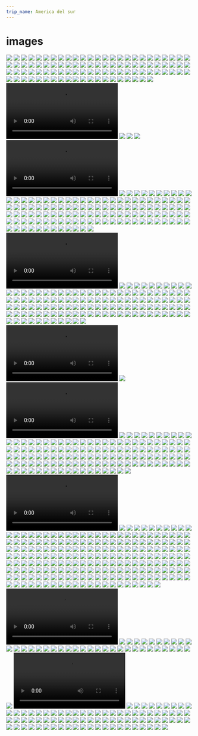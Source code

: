 ```yaml
---
trip_name: America del sur
---
```


# images

![](images/1.1419767594.packningsorgie.jpg)
![](images/1.1419849875.3rd-breakkie.jpg)
![](images/1.1419849875.en-route.jpg)
![](images/1.1419906012.utsikt-gopro.jpg)
![](images/1.1419906012.utsikt.jpg)
![](images/1.1419906012.v-229-rt-flygplan.jpg)
![](images/1.1419990533.a-bird-n-a-bird.jpg)
![](images/1.1419990533.cobacabana-south-side.jpg)
![](images/1.1419990533.copacabana.jpg)
![](images/1.1419990533.emellan-cobacabana-amp-ipanema.jpg)
![](images/1.1419990533.endless-parasol.jpg)
![](images/1.1419990533.flicka-p-229-cobacabana.jpg)
![](images/1.1419990533.forte-cobacabana.jpg)
![](images/1.1419990533.frukostkaffe.jpg)
![](images/1.1419990533.hemg-229-ng.jpg)
![](images/1.1419990533.ipanema-panorama.jpg)
![](images/1.1419990533.ipanema-selfie.jpg)
![](images/1.1419990533.jesus-pose.jpg)
![](images/1.1419990533.lagoa-rodrigo-de-freitas.jpg)
![](images/1.1419990533.liten-f-229-gel-stora-berg.jpg)
![](images/1.1419990533.pontus-p-229-copa-beach-walk.jpg)
![](images/1.1419990533.selfie-2.jpg)
![](images/1.1419990533.strandentr-233.jpg)
![](images/1.1419990533.the-poser.jpg)
![](images/1.1420070400.blickar-mot-sockertopp.jpg)
![](images/1.1420070400.corcovado-tram-selfie.jpg)
![](images/1.1420070400.d-228-r-228-r-det.jpg)
![](images/1.1420070400.d-228-r-228-r-han.jpg)
![](images/1.1420070400.donna-johanna.jpg)
![](images/1.1420070400.helt-ok-vyer-p-229-v-228-gen-upp-men-varmt.jpg)
![](images/1.1420070400.kisfie-framf-246-r-lagoa-rodrigo-de-freitas.jpg)
![](images/1.1420070400.kugghjulst-229-gstationen.jpg)
![](images/1.1420070400.lunchutsikt.jpg)
![](images/1.1420070400.m-228-ktigt.jpg)
![](images/1.1420070400.ner-igen.jpg)
![](images/1.1420070400.p-229-v-228-g-till-m-246-te-med-jesus.jpg)
![](images/1.1420070400.pontus-likear-utsikten.jpg)
![](images/1.1420070400.sk-246-n-utsikt-dam-och-sj-246-n.jpg)
![](images/1.1420070400.strax-under-christo.jpg)
![](images/1.1420070400.the-jesus.jpg)
![](images/1.1420070400.to-be-chicken-or-to-be-jesus.jpg)
![](images/1.1420070400.uppe.jpg)
![](images/1.1420070400.varm-v-228-ntan-p-229-det-lilla-r-246-da-t-229.jpg)
![](images/1.1420070400.vi-var-inte-helt-ensamma.jpg)
![](images/1.1420072400.1-grafitti-continue.jpg)
![](images/1.1420072400.backigt-och-ol-228-mpligt-f-246-r-longboard.jpg)
![](images/1.1420072400.brasiliansk-r-228-kgryta-med-maniocmj-246-l-mu.jpg)
![](images/1.1420072400.bro-f-246-r-santa-teresa-tram.jpg)
![](images/1.1420072400.en-helt-annan-syn-uppifr-229-n.jpg)
![](images/1.1420072400.en-v-228-gg.jpg)
![](images/1.1420072400.escadaria-selar-243-n.jpg)
![](images/1.1420072400.fin-h-229-llplats.jpg)
![](images/1.1420072400.gullig-och-j-228-ttebrant-gata.jpg)
![](images/1.1420072400.hot-spot.jpg)
![](images/1.1420072400.johanna-och-teatern.jpg)
![](images/1.1420072400.kaleltrappan-uppifr-229-n.jpg)
![](images/1.1420072400.kul-med-grafitti.jpg)
![](images/1.1420072400.mais-amor-por-favor.jpg)
![](images/1.1420072400.mer-k-228-rlek-verkade-vara-budskapet-i-santa-.jpg)
![](images/1.1420072400.messi-gr-229-ter.jpg)
![](images/1.1420072400.middag-och-en-246-l.jpg)
![](images/1.1420072400.p-229-skylten-visa-repekt-f-246-r-de-boende.jpg)
![](images/1.1420072400.p-229-v-228-g-mot-lapa.jpg)
![](images/1.1420072400.p-spatserar-nerf-246-r-trappen.jpg)
![](images/1.1420072400.pausa.jpg)
![](images/1.1420072400.s-229-backigt-s-229-varmt-men-s-229-fantastisk.jpg)
![](images/1.1420072400.s-229-mycket-h-228-ftig-street-art-i-santa-ter.jpg)
![](images/1.1420072400.santa-teresa-grafitti.jpg)
![](images/1.1420072400.santa-teresa-view.jpg)
![](images/1.1420072400.soulmates.jpg)
![](images/1.1420072400.tafs.jpg)
![](images/1.1420072400.vid-trappans-fot.jpg)
![](images/1.1420072400.we-feed-on-calamares.jpg)
![](images/1.1420240526.2-miljoner-m-228-nniskor.jpg)
![](images/1.1420240526.a-loaf-with-a-view.jpg)
![](images/1.1420240526.b-229-tar.jpg)
![](images/1.1420240526.cr-233-me-pasta-pizza-delight.jpg)
![](images/1.1420240526.en-liten-svansl-246-s-246-dla-bor-p-229-toppen.jpg)
![](images/1.1420240526.f-246-re-f-228-rden.jpg)
![](images/1.1420240526.flip-floppin-lady.jpg)
![](images/1.1420240526.linba-241-o-segunda.jpg)
![](images/1.1420240526.och-pontahontas-tog-229-rets-f-246-rsta-bad.jpg)
![](images/1.1420240526.p-227-o-a-231-ucar.jpg)
![](images/1.1420240526.promenad-i-urca-nedanf-246-r-sockerberget.jpg)
![](images/1.1420240526.rio-panorama.jpg)
![](images/1.1420240526.rio-sett-fr-229-n-toppen.jpg)
![](images/1.1420240526.sen-blev-det-2015.jpg)
![](images/1.1420240526.spider-arm-selfie.jpg)
![](images/1.1420240526.upp-till-h-246-gsta-toppen.jpg)
![](images/1.1420240526.utsikt-246-ver-rio.jpg)
![](images/1.1420240526.vy-med-vi.jpg)
![](images/1.1420245200.196-ntligen-feijoada.jpg)
![](images/1.1420245200.bambu-e-bambina.jpg)
![](images/1.1420245200.bambuastic.jpg)
![](images/1.1420245200.brasiliens-vanligaste-frukt.jpg)
![](images/1.1420245200.det-sv-228-nger-ju.mov.flv)
![](images/1.1420245200.det-sv-228-nger-ju.mov.flv.jpg)
![](images/1.1420245200.ett-urval-av-blomster.jpg)
![](images/1.1420245200.f-228-rgerna.jpg)
![](images/1.1420245200.feijoada-and-samba.mov.flv)
![](images/1.1420245200.feijoada-and-samba.mov.flv.jpg)
![](images/1.1420245200.feira-da-nordestina.jpg)
![](images/1.1420245200.funny-fruit.jpg)
![](images/1.1420245200.grodblad.jpg)
![](images/1.1420245200.j-228-tteh-246-ga-bambu.jpg)
![](images/1.1420245200.j-228-ttel-229-nga-bambusar.jpg)
![](images/1.1420245200.jesus-tittar-fram-bak-molnen.jpg)
![](images/1.1420245200.k-246-tt-228-tare.jpg)
![](images/1.1420245200.konstig-frukt.jpg)
![](images/1.1420245200.lady-in-plants.jpg)
![](images/1.1420245200.miniananas.jpg)
![](images/1.1420245200.orchideario-orchidearista.jpg)
![](images/1.1420245200.orchideario.jpg)
![](images/1.1420245200.palm-pontus.jpg)
![](images/1.1420245200.pontus-bland-orchideerna.jpg)
![](images/1.1420245200.snacka-om-rotsystem.jpg)
![](images/1.1420245200.stor-och-liten.jpg)
![](images/1.1420245200.walk-over.jpg)
![](images/1.1420245200.walking-on-water.jpg)
![](images/1.1420414010.ankomna-i-vila-canoas.jpg)
![](images/1.1420414010.att-bygga-p-229-h-246-jden.jpg)
![](images/1.1420414010.att-el-och-avlopp-faktiskt-funkar.jpg)
![](images/1.1420414010.bykyrkan.jpg)
![](images/1.1420414010.en-liten-square.jpg)
![](images/1.1420414010.favela-pet.jpg)
![](images/1.1420414010.favela-vila-canoas-h-246-ger-mansions-v-228-ns.jpg)
![](images/1.1420414010.favelabo.jpg)
![](images/1.1420414010.favelacapirinha.jpg)
![](images/1.1420414010.favelapanorama.jpg)
![](images/1.1420414010.favelaskolan-para-ti.jpg)
![](images/1.1420414010.g-229-ngarna-har-gatunamn.jpg)
![](images/1.1420414010.gatu--och-eln-228-t.jpg)
![](images/1.1420414010.hejd-229-rocinha.jpg)
![](images/1.1420414010.hippe-p-229-hippiemarknad.jpg)
![](images/1.1420414010.i-villa-canoas.jpg)
![](images/1.1420414010.johanna-p-229-rocinha-utsiktsplats.jpg)
![](images/1.1420414010.marknadsgata-i-rocinha.jpg)
![](images/1.1420414010.mini-feijoada-mellan-shoppingen.jpg)
![](images/1.1420414010.och-h-228-r-bor-dom.jpg)
![](images/1.1420414010.p-229-marknad---bananer.jpg)
![](images/1.1420414010.p-229-rundtur-i-villa-canoas.jpg)
![](images/1.1420414010.p-229-v-228-g-till-marknad-i-rocinha.jpg)
![](images/1.1420414010.p-229-vandring-genom-favelan.jpg)
![](images/1.1420414010.pontahontas.jpg)
![](images/1.1420414010.rastg-229-rd-eller-lektionssal.jpg)
![](images/1.1420414010.smalgator.jpg)
![](images/1.1420414010.square-igen.jpg)
![](images/1.1420414010.tr-229-nga-virrvarr-gr-228-nder.jpg)
![](images/1.1420414010.utsikt-246-ver-favela-rocinha.jpg)
![](images/1.1420414010.utsikt-fr-229-n-para-ti.jpg)
![](images/1.1420414010.utsikt-fr-229-n-rocinha.jpg)
![](images/1.1420414010.v-228-lkommen-ta-med-246-l.jpg)
![](images/1.1420414010.v-229-r-guide-till-v-228-nster.jpg)
![](images/1.1420414010.yay-feijoada.jpg)
![](images/1.1420758311.1-akvedukten.jpg)
![](images/1.1420758311.1-i-taxib-229-t-p-229-v-228-g-hem.jpg)
![](images/1.1420758311.2-akvedukten.jpg)
![](images/1.1420758311.214-de-strand.jpg)
![](images/1.1420758311.214-ns-st-246-rsta-turistbyr-229.jpg)
![](images/1.1420758311.215-de-strand.jpg)
![](images/1.1420758311.215-ns-st-246-rsta-turistbyr-229.jpg)
![](images/1.1420758311.abra-227-o-beach.jpg)
![](images/1.1420758311.akvedukten.jpg)
![](images/1.1420758311.angra-dos-reis-hamn.jpg)
![](images/1.1420758311.anl-228-nda-i-angra-dos-reis.jpg)
![](images/1.1420758311.ay-ay-kapten.jpg)
![](images/1.1420758311.beach-selfie.jpg)
![](images/1.1420758311.blue-lagoon.jpg)
![](images/1.1420758311.bogserade-in-i-vik.jpg)
![](images/1.1420758311.brasilianska-vattenfalls-n-228-cken.jpg)
![](images/1.1420758311.brygga.jpg)
![](images/1.1420758311.bussbiljettkuren-och-restaurangen-bredvid.jpg)
![](images/1.1420758311.byte-av-b-229-t-efter-motorhaveriet.jpg)
![](images/1.1420758311.cachoeira-da-feiticeira.jpg)
![](images/1.1420758311.catocheira-do-feiticeira.jpg)
![](images/1.1420758311.cooling-off.jpg)
![](images/1.1420758311.dag-2---hike-till-vattenfall.jpg)
![](images/1.1420758311.emergency.jpg)
![](images/1.1420758311.en-fin-blomma.jpg)
![](images/1.1420758311.en-fri-man-vid-ett-gammalt-f-228-ngelse.jpg)
![](images/1.1420758311.en-liten-kyrka.jpg)
![](images/1.1420758311.ett-regnigt-v-228-lkomnande.jpg)
![](images/1.1420758311.f-246-ggel.jpg)
![](images/1.1420758311.f-246-r-kartfetischisterna.jpg)
![](images/1.1420758311.fall-och-pool.jpg)
![](images/1.1420758311.flera-246-de-str-228-nder-denna-tidiga-morgon.jpg)
![](images/1.1420758311.food-selfie.jpg)
![](images/1.1420758311.frukosterande.jpg)
![](images/1.1420758311.frukostvy.jpg)
![](images/1.1420758311.gryning-vid-start-p-229-hike-till-lopes-mendes.jpg)
![](images/1.1420758311.h-228-r-spenderade-vi-v-229-r-sista-dag-p-229-.jpg)
![](images/1.1420758311.hamnen-i-angra.jpg)
![](images/1.1420758311.heja-brasilien.jpg)
![](images/1.1420758311.hiking-down-a-long-and-lonesome-road.jpg)
![](images/1.1420758311.i-en-kanten-av-abra-227-o-s-strand.jpg)
![](images/1.1420758311.i-taxib-229-t-p-229-v-228-g-hem.jpg)
![](images/1.1420758311.i-v-228-ntan-p-229-bussen-i-angra-dos-reis.jpg)
![](images/1.1420758311.i-v-228-ntan-p-229-flyget-till-lima.jpg)
![](images/1.1420758311.johanna-bergsbestigare.jpg)
![](images/1.1420758311.jump.jpg)
![](images/1.1420758311.krabban.jpg)
![](images/1.1420758311.la-johanna-och-la-luna.jpg)
![](images/1.1420758311.lita-blomster.jpg)
![](images/1.1420758311.lopes-mendes-214-de-paradis.jpg)
![](images/1.1420758311.lunch-f-246-r-snorklare.jpg)
![](images/1.1420758311.middagsstrand-efter-snorkeltur.jpg)
![](images/1.1420758311.morgonpromenadskompis.jpg)
![](images/1.1420758311.ngn-slags-square-i-abra-227-o.jpg)
![](images/1.1420758311.och-en-pir.jpg)
![](images/1.1420758311.och-s-229-h-228-r-med.jpg)
![](images/1.1420758311.p-229-lopes-mendes.jpg)
![](images/1.1420758311.p-229-tur-mot-fallet.jpg)
![](images/1.1420758311.p-229-v-228-g-mot-lopes-mendes.jpg)
![](images/1.1420758311.p-229-v-228-g-ut-till-ilha-grande.jpg)
![](images/1.1420758311.panorama-lopes-mendes.jpg)
![](images/1.1420758311.pico-do-papagaio-till-h-246-ger-om-bergstoppen.jpg)
![](images/1.1420758311.queen-of-everything.jpg)
![](images/1.1420758311.relax-p-229-feiticeira-stranden.jpg)
![](images/1.1420758311.rotfyllda-stigar.jpg)
![](images/1.1420758311.s-229-h-228-r-spenderade-vi-v-229-r-sista-dag-.jpg)
![](images/1.1420758311.sanden-228-r-som-potatismj-246-l.jpg)
![](images/1.1420758311.sippar-caipirinhas.jpg)
![](images/1.1420758311.sista-kv-228-llen-i-abra-227-o.mov.flv)
![](images/1.1420758311.sista-kv-228-llen-i-abra-227-o.mov.flv.jpg)
![](images/1.1420758311.sm-229-paradis-246-ar.jpg)
![](images/1.1420758311.snirklerier.jpg)
![](images/1.1420758311.stranden-i-abra-227-o.jpg)
![](images/1.1420758311.taxib-229-t-hem-fr-229-n-vattenfallsstranden.jpg)
![](images/1.1420758311.testar-a-231-a-237.jpg)
![](images/1.1420758311.tze-hikers.jpg)
![](images/1.1420758311.utlopp-a-la-abra-227-o.jpg)
![](images/1.1420758311.utsikt.jpg)
![](images/1.1420758311.v-229-r-b-229-t.jpg)
![](images/1.1420758311.v-229-r-f-228-rdskuta-1.jpg)
![](images/1.1420758311.v-229-r-gata.jpg)
![](images/1.1420758311.v-229-r-hostelgr-228-nd.jpg)
![](images/1.1420758311.vattenfallsduschar.jpg)
![](images/1.1420758311.vi-b-246-rjar-n-228-rma-oss.jpg)
![](images/1.1420758311.vy-p-229-v-228-g-mot-stranden-med-samma-namn-s.jpg)
![](images/1.1421067644.1-mer-uts-246-kt-ceviche-p-229-canta-rana.jpg)
![](images/1.1421067644.196-ven-museet-hade-grym-mat-mmmmm.jpg)
![](images/1.1421067644.astrid-y-gaston---28-r-228-tters-avsmakningsme.jpg)
![](images/1.1421067644.blomster.jpg)
![](images/1.1421067644.bron-som-inspirerat-ett-otal-k-228-rlekss-229-.jpg)
![](images/1.1421067644.bubblornas-stad-228-r-du-och-en-volvo.jpg)
![](images/1.1421067644.d-228-r-fanns-ocks-229-en-uppsj-246-kaktussort.jpg)
![](images/1.1421067644.den-stora-innerg-229-rden.jpg)
![](images/1.1421067644.det-b-246-rjar-lite-lugnt-med-v-228-lkomstdrin.jpg)
![](images/1.1421067644.det-var-tydligen-s-229-h-228-r-de-skrev-the-in.jpg)
![](images/1.1421067644.en-liten-arkeologisk-site-bredvid-v-229-rt-hos.jpg)
![](images/1.1421067644.en-snabbkik-in-i-k-246-ket.jpg)
![](images/1.1421067644.ett-urval-av-de-28-r-228-tterna.jpg)
![](images/1.1421067644.f-229-r-man-lida-pin.jpg)
![](images/1.1421067644.fler-n-228-ssmycken-i-bruk.jpg)
![](images/1.1421067644.frivilligt.jpg)
![](images/1.1421067644.h-228-r-vilar-historia.jpg)
![](images/1.1421067644.inka-kola.jpg)
![](images/1.1421067644.inkaguld.jpg)
![](images/1.1421067644.inkasilver.jpg)
![](images/1.1421067644.kustn-228-ra-shoppingcenter.jpg)
![](images/1.1421067644.l-246-smustascher.jpg)
![](images/1.1421067644.la-luncha-sangucher-237-a---matresan-b-246-rja.jpg)
![](images/1.1421067644.lite-antik-snuskkeramik.jpg)
![](images/1.1421067644.lite-sightseeing-utmed-limas-kust.jpg)
![](images/1.1421067644.museo-larco---om-inka-och-andra-peruanska-kult.jpg)
![](images/1.1421067644.mycket-gammal-keramik.jpg)
![](images/1.1421067644.mycket-god-lunch.jpg)
![](images/1.1421067644.n-229-gra-fler.jpg)
![](images/1.1421067644.n-229-gra-sk-246-na-tillbringare-och-skulpture.jpg)
![](images/1.1421067644.om-man-vill-vara-fin.jpg)
![](images/1.1421067644.para-gliding-214-verallt.jpg)
![](images/1.1421067644.parque-kennedy---den-b-228-sta-kattparken-n-22.jpg)
![](images/1.1421067644.sen-till-den-erotiska-delen-av-museet.jpg)
![](images/1.1421067644.skjuts-hem-fr-229-n-museet-med-turistbuss.jpg)
![](images/1.1421067644.sm-229-sm-229-surfare-d-228-r-nere.jpg)
![](images/1.1421067644.speciellt-till-gustav.jpg)
![](images/1.1421067644.tack-f-246-r-denna-upplevelsen-b-229-de-astrid.jpg)
![](images/1.1421067644.urtida-m-246-ter-nutida.jpg)
![](images/1.1421067644.v-229-ldsam-inkakonst.jpg)
![](images/1.1421067644.vy-mot-tr-228-dg-229-rdscaf-233-et.jpg)
![](images/1.1421067644.where-the-magic-happens.jpg)
![](images/1.1421067644.you-aint-messin-with-no-broke-inka.jpg)
![](images/1.1421067644.ytterligare-ca-50000-antikviteter-l-229-g-p-22.jpg)
![](images/1.1421107200.alla-dessa-hundar.jpg)
![](images/1.1421107200.citypanorama.jpg)
![](images/1.1421107200.den-fantastiska-utsikten.jpg)
![](images/1.1421107200.en-v-228-n-p-229-v-228-gen.jpg)
![](images/1.1421107200.f-246-rsta-stoppet-puca-pucara.jpg)
![](images/1.1421107200.follow-that-horse.jpg)
![](images/1.1421107200.framme-vid-slutdestination-sacsayhuaman.jpg)
![](images/1.1421107200.hall-229-j.jpg)
![](images/1.1421107200.i-v-228-ntan-p-229-b-228-ttre-v-228-der.jpg)
![](images/1.1421107200.inkabad.jpg)
![](images/1.1421107200.lite-annan-k-246-tthantering-i-dessa-l-228-nde.jpg)
![](images/1.1421107200.lyxfika-p-229-v-228-g-till-mercado-el-molino.jpg)
![](images/1.1421107200.m-228-sterryttarna.jpg)
![](images/1.1421107200.mot-inkaruinerna.jpg)
![](images/1.1421107200.notera-cuscoflaggan-l-228-ngst-bort-p-229-minn.jpg)
![](images/1.1421107200.och-cusco-by-night.jpg)
![](images/1.1421107200.och-frukostserveringen.jpg)
![](images/1.1421107200.och-sen-kom-stormen.jpg)
![](images/1.1421107200.p-229-andra-sidan-v-228-gen-tambomachay.jpg)
![](images/1.1421107200.p-229-mercado-el-molino-pontus-och-frukten.jpg)
![](images/1.1421107200.p-229-uppt-228-cksf-228-rd-i-san-blas.jpg)
![](images/1.1421107200.p-229-v-228-g-mot-inkal-228-mningarna-ovanf-24.jpg)
![](images/1.1421107200.p-229-v-228-g-mot-sacsayhuaman-heliga-stenar-o.jpg)
![](images/1.1421107200.plaza-de-san-blas.jpg)
![](images/1.1421107200.pontus-blir-v-228-n-med-lokalbefolkningen.jpg)
![](images/1.1421107200.pontus-f-246-rs-246-ker-bli-v-228-n-med-en-mot.jpg)
![](images/1.1421107200.promenad-i-inkariket.jpg)
![](images/1.1421107200.s-229-vi-t-228-nkte-att-vi-lika-g-228-rna-kund.jpg)
![](images/1.1421107200.skymning-246-ver-cusco.jpg)
![](images/1.1421107200.slutligen-n-229-gra-bilder-fr-229-n-v-229-r-fa.jpg)
![](images/1.1421107200.stilstudie-i-hur-man-229-ker-lyxbuss.jpg)
![](images/1.1421107200.street-art.jpg)
![](images/1.1421107200.utsikt-fr-229-n-sacsayhuaman-mot-cusco.jpg)
![](images/1.1421107200.v-229-r-f-246-rsta-plaza-de-armas.jpg)
![](images/1.1421107200.v-229-rt-f-246-rsta-hostel-i-san-blas.jpg)
![](images/1.1421107200.vackra-vyer-p-229-v-228-g-upp-mot-puca-pucara.jpg)
![](images/1.1421107200.vi-sprang-f-246-r-att-s-246-ka-skydd-fr-229-n-.jpg)
![](images/1.1421107200.vi-tr-228-ffade-en-man-with-a-horse.jpg)
![](images/1.1421107200.vi-var-inte-ensamma-att-g-246-mma-oss-under-ta.jpg)
![](images/1.1422382569.1-johanna-och-mishka.jpg)
![](images/1.1422382569.214--student-i-studenthatt.jpg)
![](images/1.1422382569.214-ns-fina-portaler-av-vass-s-229-klart.jpg)
![](images/1.1422382569.att-228-ta-vass.jpg)
![](images/1.1422382569.dagens-andra-f-229-ngst-vass.jpg)
![](images/1.1422382569.dagens-outfit.jpg)
![](images/1.1422382569.dags-att-f-246-rs-246-ka-f-229-ur-fisken-ur-n-.jpg)
![](images/1.1422382569.dags-att-ge-sig-ut-och-fiska.jpg)
![](images/1.1422382569.eftermiddagenmusik.jpg)
![](images/1.1422382569.efterr-228-tt-supermango-och-kaltusfrukt.jpg)
![](images/1.1422382569.en-annan-246--v-228-n-misca---en-mini-wille.jpg)
![](images/1.1422382569.en-av-246-ns-fina-blommor.jpg)
![](images/1.1422382569.en-av-246-ns-inv-229-nare---den-suraste.jpg)
![](images/1.1422382569.en-mini--246.jpg)
![](images/1.1422382569.en-mini-vassb-229-t.jpg)
![](images/1.1422382569.en-vassgran-men-inte-s-228-rskilt-vass.jpg)
![](images/1.1422382569.ett-suddigt-farv-228-l-av-delia-och-milagros.jpg)
![](images/1.1422382569.f-228-rdig.jpg)
![](images/1.1422382569.f-229-ngsten.jpg)
![](images/1.1422382569.fiskare-1.jpg)
![](images/1.1422382569.fiskare-2.jpg)
![](images/1.1422382569.fler-portaler.jpg)
![](images/1.1422382569.g-228-rda-ger-oss-en-rundtur-p-229-246-n.mov.flv)
![](images/1.1422382569.g-228-rda-ger-oss-en-rundtur-p-229-246-n.mov.flv.jpg)
![](images/1.1422382569.g-228-rda-h-228-lsar-farv-228-l.mov.flv)
![](images/1.1422382569.g-228-rda-h-228-lsar-farv-228-l.mov.flv.jpg)
![](images/1.1422382569.g-229-r-p-229-246--tur.jpg)
![](images/1.1422382569.gunga.jpg)
![](images/1.1422382569.helt-naturlig-selfie.jpg)
![](images/1.1422382569.khantati-panorama.jpg)
![](images/1.1422382569.lite-rel-la-la-laxing.jpg)
![](images/1.1422382569.maria-kollar-utsikten.jpg)
![](images/1.1422382569.mini-market-b-229-ten.jpg)
![](images/1.1422382569.och-en-annan-slags-outfit-de-kl-228-r-ut-oss.jpg)
![](images/1.1422382569.och-hon-med-tofsarna-pysslar.jpg)
![](images/1.1422382569.p-229-v-228-g-till-de-flytande-246-arna.jpg)
![](images/1.1422382569.pontus-dr-246-mk-246-k.jpg)
![](images/1.1422382569.pontus-hj-228-lper-till.jpg)
![](images/1.1422382569.pontus-och-mishka.jpg)
![](images/1.1422382569.presidenten-pysslar.jpg)
![](images/1.1422382569.presidentparet.jpg)
![](images/1.1422382569.say-hello-to-mr-puma.jpg)
![](images/1.1422382569.sen-fick-vi-pyssla.jpg)
![](images/1.1422382569.solsemester.jpg)
![](images/1.1422382569.takkonstruktion.jpg)
![](images/1.1422382569.tillbaka-blev-det-lunch-3-r-228-tters-claro.jpg)
![](images/1.1422382569.tjejerna-spelade-volleyboll-b-228-sta-lagdr-22.jpg)
![](images/1.1422382569.uros-khantati-island.jpg)
![](images/1.1422382569.v-229-r-lilla-stuga.jpg)
![](images/1.1422382569.v-229-r-stuga-till-v-228-nster.jpg)
![](images/1.1422382569.vassblomma-man-kan-g-246-ra-te-p-229.jpg)
![](images/1.1422382569.vi-fick-f-246-lja-med-p-229-en-lokal-fotbollst.jpg)
![](images/1.1422382569.vi-glider-hem-229-t.jpg)
![](images/1.1422382569.vi-navigerar-i-sm-229-kanaler.jpg)
![](images/1.1422382569.vi.jpg)
![](images/1.1422382569.vy-fr-229-n-miradoren-solar-panel.jpg)
![](images/1.1422382569.wilber-k-246-r-fram-229-ket.jpg)
![](images/1.1422382569.wilbur-posar.jpg)
![](images/1.1422382569.wilbur-visar-hur-man-bygger-en-vass-246.jpg)
![](images/1.1422727306.196-nnu-mer-p-229-v-228-g-uppf-246-r.jpg)
![](images/1.1422727306.abrahan-visar-stolt-h-246-nsen-m-229-nga-g-229.jpg)
![](images/1.1422727306.artesanal-communal.jpg)
![](images/1.1422727306.blomkantad-v-228-g.jpg)
![](images/1.1422727306.chips.jpg)
![](images/1.1422727306.d-228-rnere-ligger-hamnen-vi-vandrade-upp-fr-2.jpg)
![](images/1.1422727306.deja-vy-n-228-den-228-r-ny.jpg)
![](images/1.1422727306.dina-visar-v-228-gen-hem.jpg)
![](images/1.1422727306.dinas-fantastiska-v-228-v.jpg)
![](images/1.1422727306.donas-blommor.jpg)
![](images/1.1422727306.en-av-alla-stenportaler.jpg)
![](images/1.1422727306.en-av-m-229-229-229-nga-portaler-p-229-246-n.jpg)
![](images/1.1422727306.en-kaktus-som-pontus-blev-f-246-rtjust-i.jpg)
![](images/1.1422727306.fin-blomma.jpg)
![](images/1.1422727306.framme-vid-stranden.jpg)
![](images/1.1422727306.frukostpannkaka.jpg)
![](images/1.1422727306.g-229-ngj-228-rn-av-gamla-skosulor-p-229-alla-.jpg)
![](images/1.1422727306.glad-f-246-r-sitt-nya-pannband.jpg)
![](images/1.1422727306.h-228-r-ska-en-v-228-gg-resas.jpg)
![](images/1.1422727306.hemmagjort-byggmaterial.jpg)
![](images/1.1422727306.hotande-moln.jpg)
![](images/1.1422727306.ing-229-ng-till-hemmet.jpg)
![](images/1.1422727306.innerg-229-rden.jpg)
![](images/1.1422727306.k-246-kspanorama.jpg)
![](images/1.1422727306.kyrkoruin.jpg)
![](images/1.1422727306.lite-fotboll-med-lillkillen.jpg)
![](images/1.1422727306.lite-mer-upp-och-en-till-portal-och-utsikt.jpg)
![](images/1.1422727306.lunch-p-229-restaurant-comunal.jpg)
![](images/1.1422727306.majs-i-terass.jpg)
![](images/1.1422727306.malm-246-ligger-snett-och-gbg-f-229-r-inte-va-.jpg)
![](images/1.1422727306.miski-blomma-dulce.jpg)
![](images/1.1422727306.mu-241-a-te-gott.jpg)
![](images/1.1422727306.n-228-rmst-huset-odlas-quinoa.jpg)
![](images/1.1422727306.natalia-guidar-oss-till-stranden-p-229-andra-s.jpg)
![](images/1.1422727306.ner-f-246-r-en-kik-p-229-den-andra-hamnen.jpg)
![](images/1.1422727306.ny-v-228-n-p-229-eftermiddagspromenad-b-228.jpg)
![](images/1.1422727306.och-en-kaktus-som-johanna-blev-f-246-rtjust-i.jpg)
![](images/1.1422727306.old-school-tak.jpg)
![](images/1.1422727306.p-229-v-228-g-hem-229-t-igen.jpg)
![](images/1.1422727306.p-229-v-228-g-mot-f-228-rjel-228-get.jpg)
![](images/1.1422727306.pontus-suger-s-246-tman-ur-en-blomma.jpg)
![](images/1.1422727306.pontus-vallar-f-229-r.jpg)
![](images/1.1422727306.promenerar-upp-genom-byn.jpg)
![](images/1.1422727306.regntunga-skyar.jpg)
![](images/1.1422727306.rita-i-sanden.jpg)
![](images/1.1422727306.s-229-j-228-kla-mycket-uppf-246-r-n-228-r-vi-k.jpg)
![](images/1.1422727306.sen-var-det-dags-f-246-r-n-228-sta-upp-ut-kl-2.jpg)
![](images/1.1422727306.sol-skiner-igenom-molnen-p-229-titicaca.jpg)
![](images/1.1422727306.taquile-playa.jpg)
![](images/1.1422727306.taquile-selfie.jpg)
![](images/1.1422727306.tidigare-restaurangk-246-k.jpg)
![](images/1.1422727306.town-square.jpg)
![](images/1.1422727306.trucha-direkt-fr-229-n-sj-246-n.jpg)
![](images/1.1422727306.tv-229-of-the-same.jpg)
![](images/1.1422727306.upp-upp-upp.jpg)
![](images/1.1422727306.utsikt-246-ver-den-terrasserade-steniga-246-n.jpg)
![](images/1.1422727306.v-228-gen-upp-till-byn.jpg)
![](images/1.1422727306.vi-har-s-229-m-229-nga-utsiktsbilder.jpg)
![](images/1.1422727306.vi-l-228-mnar-stranden-bakom-oss.jpg)
![](images/1.1422727306.vy.jpg)
![](images/1.1422727306.what-a-man.jpg)
![](images/1.1422727306.white-afro.jpg)
![](images/1.1422921600.avenida-6-de-augusto.jpg)
![](images/1.1422921600.baksidan-av-berget-anv-228-nds-tyv-228-rr-som-.jpg)
![](images/1.1422921600.bussf-228-rjan.jpg)
![](images/1.1422921600.copacabana-uppifr-229-n.jpg)
![](images/1.1422921600.dag-2-197-terh-228-mtning-innan-det-b-246-rjar.jpg)
![](images/1.1422921600.dansen-p-229-g-229-r-hela-dan-och-natten.jpg)
![](images/1.1422921600.en-annan-copacabana-beach.jpg)
![](images/1.1422921600.en-annan-v-228-g-ner.jpg)
![](images/1.1422921600.en-gargoyle-tittar-ut-246-ver-stan.jpg)
![](images/1.1422921600.en-stad-full-av-festkl-228-dda-bilar.jpg)
![](images/1.1422921600.f-246-rsta-hotellfrukosten.jpg)
![](images/1.1422921600.festen-har-b-246-rjat.jpg)
![](images/1.1422921600.gatan-vilar-mellan-paradgrupperna.jpg)
![](images/1.1422921600.hotell-och-utsikt-fr-229-n-rummet.jpg)
![](images/1.1422921600.hus-och-diverse-som-offerg-229-vor-till-ekeko.jpg)
![](images/1.1422921600.offer-utf-246-rs-i-blomrabatterna.jpg)
![](images/1.1422921600.offerberget-med-vackra-vyer.jpg)
![](images/1.1422921600.offering-in-progress.jpg)
![](images/1.1422921600.orkestersvansen.jpg)
![](images/1.1422921600.partykl-228-der-till-bilar-och-andra-fordon.jpg)
![](images/1.1422921600.pizzatajm.jpg)
![](images/1.1422921600.soptipp-with-a-view.jpg)
![](images/1.1422921600.spexigaste-hotellet-i-stan.jpg)
![](images/1.1422921600.statyn-fick-en-ny-huvudbonad-kv-228-llen-till-.jpg)
![](images/1.1422921600.sten.jpg)
![](images/1.1422921600.t-228-nda-ljus-fint-om-man-tog-bort-soporna.jpg)
![](images/1.1422921600.titicaca-vy.jpg)
![](images/1.1422921600.up.jpg)
![](images/1.1422921600.uppe-p-229-toppen.jpg)
![](images/1.1422921600.utsikt-copa.jpg)
![](images/1.1422921600.vi-var-ganska-glada-att-vi-fick-229-ka-i-annan.jpg)
![](images/1.1422921600.virgen-de-candelaria.mov.flv)
![](images/1.1422921600.virgen-de-candelaria.mov.flv.jpg)
![](images/1.1423015623.1-jpg.jpg)
![](images/1.1423015623.el-mascar-243-n.jpg)
![](images/1.1423015623.en-av-innerg-229-rdarna.jpg)
![](images/1.1423015623.en-av-mynterilokalerna-omgjord-till-kyrka.jpg)
![](images/1.1423015623.en-lite-udda-kyrkostaty.jpg)
![](images/1.1423015623.en-skola-ligger-mellan-magasinen-gruvaavfall.jpg)
![](images/1.1423015623.f-246-r-mynttilvverkningen-anv-228-ndes-h-228-.jpg)
![](images/1.1423015623.hi-tech.jpg)
![](images/1.1423015623.johanna-fick-n-246-rda-och-f-246-rf-228-ras-li.jpg)
![](images/1.1423015623.jpg.jpg)
![](images/1.1423015623.katedralen.jpg)
![](images/1.1423015623.kontroll-229-dor-som-skickades-till-europa.jpg)
![](images/1.1423015623.la-virgen-de-la-candilaria.jpg)
![](images/1.1423015623.lite-pengar.jpg)
![](images/1.1423015623.maskinerna-som-drevs-av-h-228-starna.jpg)
![](images/1.1423015623.och-insikt.jpg)
![](images/1.1423015623.p-229-jakt-efter-stadens-gruvdammar.jpg)
![](images/1.1423015623.pengamuseum-och-tidigare-mynteri.jpg)
![](images/1.1423015623.plaza-10-de-noviembre.jpg)
![](images/1.1423015623.potos-237-har-tydligen-b-228-st-salte-241-as.jpg)
![](images/1.1423015623.potosigata.jpg)
![](images/1.1423015623.sjysst-l-229-ssystem.jpg)
![](images/1.1423015623.sm-228-lterier-h-228-r-246-verlevde-man-ca-3-m.jpg)
![](images/1.1423015623.tak.jpg)
![](images/1.1423015623.tjocka-tjocka-v-228-ggar-p-229-detta-st-228-ll.jpg)
![](images/1.1423015623.utsikt-246-ver-silverberget-fr-229-n-hosteltak.jpg)
![](images/1.1423015623.utsikt-fr-229-n-balkongen.jpg)
![](images/1.1423015623.v-229-gsk-229-lar.jpg)
![](images/1.1423015623.vi-fick-ett-riktigt-fint-kolonialrum.jpg)
![](images/1.1423440000.andra-bra-grejer-tv-229-l-som-l-246-ser-allt.jpg)
![](images/1.1423440000.den-stiliga-bussterminalen-ritad-av-gustave-ei.jpg)
![](images/1.1423440000.ett-trevligt-quirky-caf-233-vi-bes-246-kte.jpg)
![](images/1.1423440000.gatorna-kantas-av-st-229-nd-med-massa-konstigh.jpg)
![](images/1.1423440000.llama-beat-superman.jpg)
![](images/1.1423440000.llama-foetuses-anyone.jpg)
![](images/1.1423440000.mycket-h-228-ftig-street-art.jpg)
![](images/1.1423440000.och-nya-lokaltransports-228-ttet-cable-car.jpg)
![](images/1.1423440000.p-229-m-229-nga-s-228-tt-en-visuellt-mycket-un.jpg)
![](images/1.1423440000.p-229-v-228-g-ner-ser-vi-detta-p-229-bergssida.jpg)
![](images/1.1423440000.p-229-v-228-g-upp-en-av-m-229-nga-berg.jpg)
![](images/1.1423440000.the-inkaguerilla.jpg)
![](images/1.1423440000.topp-miradoren-kallas-passande-nog-f-246-r-tit.jpg)
![](images/1.1423440000.vanligaste-lokaltransporten-micro-g-228-rna-do.jpg)
![](images/1.1423440000.vi-kollar-la-paz-h-228-xmarknad.jpg)
![](images/1.1423591900.229-ngan-g-246-r-det-b-229-de-sv-229-rt-att-an.jpg)
![](images/1.1423591900.bes-246-k-i-saltby-det-heta-just-nu-hus-av-sal.jpg)
![](images/1.1423591900.bilen.jpg)
![](images/1.1423591900.bubblande-lera-och-svavel-229-ngor.jpg)
![](images/1.1423591900.dag-2-b-246-rjar-med-siloli-246-knen.jpg)
![](images/1.1423591900.dag-3-228-r-det-dags-f-246-r-g-228-nget-att-de.jpg)
![](images/1.1423591900.delar-av-246-knen-228-r-t-228-ckta-med-detta-v.jpg)
![](images/1.1423591900.delar-av-g-228-nget-p-229-den-246-versv-228-mm.jpg)
![](images/1.1423591900.den-torra-delen-av-246-knen-saltet-bildar-hexa.jpg)
![](images/1.1423591900.den-vita-lagunen.jpg)
![](images/1.1423591900.det-228-r-ju-ganska-l-228-ckert-i-sin-karga-pl.jpg)
![](images/1.1423591900.efter-salt-staden-vidare-mot-salt-246-knen.jpg)
![](images/1.1423591900.eftermatenpromenad-utmed-sj-246-n.jpg)
![](images/1.1423591900.eller-denna-mystiska-v-228-xt-som-luktar-tall.jpg)
![](images/1.1423591900.emma-s-kicking-it.jpg)
![](images/1.1423591900.en-sista-bild-innan-vi-v-228-nder-hem-229-t.jpg)
![](images/1.1423591900.ett-till-arrangemang.jpg)
![](images/1.1423591900.ex-flamingo.jpg)
![](images/1.1423591900.h-228-r-h-229-ller-de-p-229-att-utvinna-salt.jpg)
![](images/1.1423591900.har-aldrig-varit-i-s-229-stora-omr-229-den-med.jpg)
![](images/1.1423591900.johanna-i-den-stinkande-229-ngbastun.jpg)
![](images/1.1423591900.johanna-p-229-t-229-g.jpg)
![](images/1.1423591900.lagoonselfie.jpg)
![](images/1.1423591900.lagunen-kantas-dessutom-av-vulkaner-s-229-h-22.jpg)
![](images/1.1423591900.lamor-och-flamingos-s-229-l-229-ngt-246-gat-ka.jpg)
![](images/1.1423591900.lite-fler-arrangerade-kort.jpg)
![](images/1.1423591900.lunchutsikt.jpg)
![](images/1.1423591900.massor-av-salt.jpg)
![](images/1.1423591900.massor-av-stenar-att-kl-228-ttra-p-229.jpg)
![](images/1.1423591900.men-vi-gjorde-en-v-228-ldigt-snabb-sorti-igen.jpg)
![](images/1.1423591900.mer-lamor-och-johanna.jpg)
![](images/1.1423591900.museum-av-salt-med-statyer-av-salt.jpg)
![](images/1.1423591900.n-228-r-vi-tagit-oss-ur-246-knen-uppt-228-ckte.jpg)
![](images/1.1423591900.n-229-gon-annans-lunch-rester-av-en-lama-eller.jpg)
![](images/1.1423591900.nationalparken-inhyser-228-ven-gejsrar.jpg)
![](images/1.1423591900.nattl-228-ger-dag-2-mitt-i-ingenstans.jpg)
![](images/1.1423591900.och-228-ntligen-f-229-r-rex-vara-med.jpg)
![](images/1.1423591900.och-det-gjorde-vi-med.jpg)
![](images/1.1423591900.och-pontus.jpg)
![](images/1.1423591900.och-s-229-mycket-att-filma.jpg)
![](images/1.1423591900.p-229-saltfabrik-byggd-av-salt-passande-nog.jpg)
![](images/1.1423591900.paus-med-utsikt.jpg)
![](images/1.1423591900.platt.jpg)
![](images/1.1423591900.pontus-228-r-liiite-efter-p-229-varje-hoppkort.jpg)
![](images/1.1423591900.pontus-badar-i-den-varma-k-228-llan-vid-solupp.jpg)
![](images/1.1423591900.pontus-i-246-demarken-n-228-ra-gr-228-nsen-til.jpg)
![](images/1.1423591900.pontus-och-cameron.jpg)
![](images/1.1423591900.pontus-och-the-wild-life.jpg)
![](images/1.1423591900.pontus-p-229-dakart-229-g.jpg)
![](images/1.1423591900.riktigt-lyxlunch-serverad-fr-229-n-bilen.jpg)
![](images/1.1423591900.salt-246-kenselfie-det-var-s-229-sjukt-ljust.jpg)
![](images/1.1423591900.salty.jpg)
![](images/1.1423591900.soluppg-229-ngsljus.jpg)
![](images/1.1423591900.souvenirer-av-salt.jpg)
![](images/1.1423591900.st-229-p-229-h-228-nder-i-salt-g-246-ra-p-229-.jpg)
![](images/1.1423591900.stilig-med-tofsar-i-246-ronen.jpg)
![](images/1.1423591900.stopp-vid-ett-gammalt-salthotell-mitt-i-246-kn.jpg)
![](images/1.1423591900.svavels-f-228-rger.jpg)
![](images/1.1423591900.t-229-gen-fr-229-n-england-har-sen-l-228-nge-t.jpg)
![](images/1.1423591900.t-229-gkyrkog-229-rden.jpg)
![](images/1.1423591900.the-old-couple.jpg)
![](images/1.1423591900.the-red-lagoon-den-h-228-ftigaste-av-alla.jpg)
![](images/1.1423591900.the-stone-tree.jpg)
![](images/1.1423591900.v-228-l-i-246-knen-b-246-rjade-fotandet.jpg)
![](images/1.1423591900.vacker-kv-228-llsutsikt-246-ver-en-lagun.jpg)
![](images/1.1423591900.vi-bes-246-kte-flera-laguner-d-228-r-flamingos.jpg)
![](images/1.1423591900.vi-f-246-rs-246-kte-trotsa-229-ngorna.jpg)
![](images/1.1423591900.vi-hamnade-mitt-i-ett-kinesisk-br-246-llopsfot.jpg)
![](images/1.1423591900.vid-den-sista-lagunen-den-gr-246-na-p-229-chil.jpg)
![](images/1.1423591900.vid-denna-sj-246-229-t-vi-lunch-dag-tv-229.jpg)
![](images/1.1423699200.1-sen-m-246-tte-vi-juan-el-bonito.jpg)
![](images/1.1423699200.196-nnu-en-plaza-de-armas-en-med-trafalgarkomp.jpg)
![](images/1.1423699200.bl-229-courtyard.jpg)
![](images/1.1423699200.ca-241-on-del-colca.jpg)
![](images/1.1423699200.ceviche-in-the-making.jpg)
![](images/1.1423699200.colca-selfie.jpg)
![](images/1.1423699200.dags-f-246-r-servering.jpg)
![](images/1.1423699200.de-228-r-ju-h-228-ftigare-irl-s-229-klart.jpg)
![](images/1.1423699200.de-eldar-i-skymningen.jpg)
![](images/1.1423699200.det-gamla-tv-228-tteriet.jpg)
![](images/1.1423699200.det-var-en-ganska-h-228-ftig-lokal-ocks-229.jpg)
![](images/1.1423699200.en-av-de-fina-tr-228-dg-229-rdarna.jpg)
![](images/1.1423699200.en-gata.jpg)
![](images/1.1423699200.ett-av-barnrummen.jpg)
![](images/1.1423699200.f-246-rberedda-f-246-r-dagens-f-246-rsta-r-228.jpg)
![](images/1.1423699200.finfin-restaurang-som-avslutning-p-229-en-topp.jpg)
![](images/1.1423699200.gourmetdagen-b-246-rjar-f-246-r-tv-229-mycket-.jpg)
![](images/1.1423699200.green-rose---ny-favvoblomma.jpg)
![](images/1.1423699200.i-v-229-rt-kvarter-huacaypata.jpg)
![](images/1.1423699200.ing-229-ng-till-santa-catalina-klostret.jpg)
![](images/1.1423699200.ingredienser-p-229-rad-till-huvudr-228-tten.jpg)
![](images/1.1423699200.johanna-228-r-n-246-jd.jpg)
![](images/1.1423699200.kaktusblomma.jpg)
![](images/1.1423699200.kocklaget.jpg)
![](images/1.1423699200.landskapet.jpg)
![](images/1.1423699200.liten-men-h-246-gljudd.jpg)
![](images/1.1423699200.maca-en-liten-by-med-en-ganska-246-verd-229-di.jpg)
![](images/1.1423699200.man-f-229-r-liksom-inte-nog.jpg)
![](images/1.1423699200.mer-utsikt.jpg)
![](images/1.1423699200.mycket-bra-hetta-i-s-229-sen.jpg)
![](images/1.1423699200.mycket-bra-resultat.jpg)
![](images/1.1423699200.n-228-r-vi-228-nd-229-var-d-228-r.jpg)
![](images/1.1423699200.och-det-blev-s-229-gott.jpg)
![](images/1.1423699200.och-en-till.jpg)
![](images/1.1423699200.och-s-229-f-229-r-vi-228-ta-igen.jpg)
![](images/1.1423699200.och-vi-fick-se-condorer.jpg)
![](images/1.1423699200.on-top-of-the-world.jpg)
![](images/1.1423699200.panerad-fisk-med-chilis-229-s-mums.jpg)
![](images/1.1423699200.pescado-de-chorrillana-med-grym-chillis-229-s.jpg)
![](images/1.1423699200.piscoprovning-f-246-r-att-l-228-ra-oss-skillna.jpg)
![](images/1.1423699200.pontus-228-r-n-246-jd.jpg)
![](images/1.1423699200.pontus-p-229-vift.jpg)
![](images/1.1423699200.s-229-n-246-jd.jpg)
![](images/1.1423699200.santa-catalina-herself.jpg)
![](images/1.1423699200.sen-hittade-vi-piscomuseet.jpg)
![](images/1.1423699200.sen-m-246-tte-vi-juan-el-bonito.jpg)
![](images/1.1423699200.sk-229-l.jpg)
![](images/1.1423699200.solnedg-229-ng-246-ver-kyrkan.jpg)
![](images/1.1423699200.stiligt-va.jpg)
![](images/1.1423699200.taggigt.jpg)
![](images/1.1423699200.tak-229-sar---klosteromr-229-det-228-r-stort.jpg)
![](images/1.1423699200.tidig-morgon-med-sikte-p-229-colombia.jpg)
![](images/1.1423699200.till-bords.jpg)
![](images/1.1423699200.ute-p-229-promenix.jpg)
![](images/1.1423699200.utsikt-fr-229-n-tak-i-skymningen.jpg)
![](images/1.1423699200.v-228-lkomstkommitt-233-n-vid-colca-canyon.jpg)
![](images/1.1423699200.v-229-ra-provspecimen.jpg)
![](images/1.1423699200.vackra-f-228-rger-och-blommor-246-verallt.jpg)
![](images/1.1423699200.vattenrenare.jpg)
![](images/1.1423699200.vi-njuter-av-utsikten.jpg)
![](images/1.1423699200.visst-228-r-han-bonito.jpg)
![](images/1.1423699200.where-i-stand.jpg)
![](images/1.1423955538.196-ven-vi-fick-prova-v-229-ra-nyfunna-salsaku.jpg)
![](images/1.1423955538.action-i-k-246-ket.jpg)
![](images/1.1423955538.arepas-f-246-r-alla-p-229-local-house-hostel.jpg)
![](images/1.1423955538.arepas-med-k-246-ttf-228-rs-och-tre-sorters-gu.jpg)
![](images/1.1423955538.arepaskv-228-ll---mustafa-in-action.jpg)
![](images/1.1423955538.den-obligatoriska-salsaklassen-vi-228-r-ju-i-c.jpg)
![](images/1.1423955538.dessa-djur-sover-alltid-s-229-sk-246-nt.jpg)
![](images/1.1423955538.fisksoppa-och-tamales-till-lunch-fr-229-n-dett.jpg)
![](images/1.1423955538.gl-228-djespridaren-eric.jpg)
![](images/1.1423955538.man-m-228-rker-att-vi-kommit-till-mer-tropiskt.jpg)
![](images/1.1423955538.maracuja.jpg)
![](images/1.1423955538.mr-bartender.jpg)
![](images/1.1423955538.mycket-os-228-kert-leende-inf-246-r-k-246-ttbe.jpg)
![](images/1.1423955538.p-229-marknad-i-alameda---s-229-mycket-frukt-o.jpg)
![](images/1.1423955538.pontus-stornjuter-av-tre-sorters-guacamole.jpg)
![](images/1.1423955538.salsa-night-out-med-hela-hostelg-228-nget.jpg)
![](images/1.1423955538.tjejerna-i-k-246-ket.jpg)
![](images/1.1423955538.utsikt-246-ver-cali-promenix-med-brin-amp-tess.jpg)
![](images/1.1424217600.1-rostning.jpg)
![](images/1.1424217600.arabicab-246-nans-olika-stadier.jpg)
![](images/1.1424217600.b-228-r.jpg)
![](images/1.1424217600.b-228-sta-frukost-228-llskapet.jpg)
![](images/1.1424217600.blomsterprakt.jpg)
![](images/1.1424217600.dags-f-246-r-coffee-tour-p-229-plantaget.jpg)
![](images/1.1424217600.en-v-228-ldans-massa-kaffe.jpg)
![](images/1.1424217600.entr-233-n-till-haciendan-fint-va.jpg)
![](images/1.1424217600.ett-annat-f-246-rs-246-k-till-kamouflage.jpg)
![](images/1.1424217600.frukt-k-228-rna-och-f-228-rdigt-kaffe.jpg)
![](images/1.1424217600.h-228-ftig-vy-fr-229-n-toppen.jpg)
![](images/1.1424217600.h-228-ngmattsh-228-ng.mov.flv)
![](images/1.1424217600.h-228-ngmattsh-228-ng.mov.flv.jpg)
![](images/1.1424217600.h-228-r-sker-f-246-rsta-utgallringen-p-229-v-2.jpg)
![](images/1.1424217600.han-tr-228-ffar-p-229-en-kaffeplockare.jpg)
![](images/1.1424217600.i-tr-228-dg-229-rden-finns-kamouflerade-g-228-.jpg)
![](images/1.1424217600.kaffeb-246-nor-och-kaffeblommor.jpg)
![](images/1.1424217600.kaffeturen-g-229-r-vidare-ut-p-229-f-228-lten.jpg)
![](images/1.1424217600.mer-kaffeblommor.jpg)
![](images/1.1424217600.mogna-och-omogna-b-228-r-finns-p-229-samma-kvi.jpg)
![](images/1.1424217600.morgonkaffe-i-hammock-p-229-kaffeplantage.jpg)
![](images/1.1424217600.n-228-sta-dag-slappar-vi-mest-i-tr-228-dg-229-.jpg)
![](images/1.1424217600.njuter-bland-b-246-norna.jpg)
![](images/1.1424217600.nya-v-228-ldigt-fina-v-228-nner.jpg)
![](images/1.1424217600.och-blommor.jpg)
![](images/1.1424217600.och-vid-poolen.jpg)
![](images/1.1424217600.olika-kvalitetsniv-229-er.jpg)
![](images/1.1424217600.p-229-kv-228-llen-intas-poolomr-229-det-av-and.jpg)
![](images/1.1424217600.packning.jpg)
![](images/1.1424217600.pontus-tar-en-promenad-upp-bland-kaffet.jpg)
![](images/1.1424217600.rostning.jpg)
![](images/1.1424217600.sen-vandrar-vi-tillbaka-till-hostelet-f-246-r-.jpg)
![](images/1.1424217600.sj-228-lvklart-finns-en-patio.jpg)
![](images/1.1424217600.sol-och-pool.jpg)
![](images/1.1424217600.turen-avslutas-med-bes-246-k-p-229-den-riktiga.jpg)
![](images/1.1424217600.turen-g-229-r-vidare-till-sj-228-lva-fabriken.jpg)
![](images/1.1424217600.v-228-lk-228-nt-japanskt-burkkaffe-f-246-r-joh.jpg)
![](images/1.1424217600.vi-ger-oss-p-229-aroml-229-dan-igen.jpg)
![](images/1.1424217600.vi-har-ett-fint-rum-med-utsikt-246-ver-plantag.jpg)
![](images/1.1424217600.vi-har-inte-riktigt-f-229-tt-nog-av-kaffekunsk.jpg)
![](images/1.1424217600.vi-kunde-inte-l-229-ta-bli-att-k-246-pa-en-s-2.jpg)
![](images/1.1424390400.196-ntligen-en-rej-228-l-246-dla.jpg)
![](images/1.1424390400.bes-246-k-i-den-botaniska-tr-228-dg-229-rden.jpg)
![](images/1.1424390400.blandlunch-fr-229-n-matst-229-nd-p-229-toppen.jpg)
![](images/1.1424390400.caballo.jpg)
![](images/1.1424390400.en-lyrisk-pojke-och-hans-nya-v-228-n.jpg)
![](images/1.1424390400.en-typisk-colombiansk-buss.jpg)
![](images/1.1424390400.h-228-r-kan-man-bo-middle-of-nowhere.jpg)
![](images/1.1424390400.i-touched-it.mov.flv)
![](images/1.1424390400.i-touched-it.mov.flv.jpg)
![](images/1.1424390400.kulturhuset-som-h-228-mtat-ur-alice-i-underlan.jpg)
![](images/1.1424390400.m-246-te.jpg)
![](images/1.1424390400.massa-runda-varelser.jpg)
![](images/1.1424390400.medellin-228-r-ju-boteros-h-228-r-har-han-ett-.jpg)
![](images/1.1424390400.mexikansk-supermiddag-mums.jpg)
![](images/1.1424390400.nedfart-n-228-r-solen-b-246-rjar-s-228-nka-sig.jpg)
![](images/1.1424390400.new-friends.jpg)
![](images/1.1424390400.p-229-promenad-i-parken-st-246-tte-vi-p-229-et.jpg)
![](images/1.1424390400.p-229-v-228-g-upp.jpg)
![](images/1.1424390400.super-perro-caliente-p-229-calle-70-lyckan.jpg)
![](images/1.1424390400.uppsikt-246-ver-linbanan.jpg)
![](images/1.1424390400.utflykt-till-parque-arv-237.jpg)
![](images/1.1424390400.vi-har-hittat-en-lite-ov-228-ntad-svensk-expor.jpg)
![](images/1.1424390460.1-statyer-ocks-229.jpg)
![](images/1.1424390460.196-ngeln-gabriel.jpg)
![](images/1.1424390460.colombia.jpg)
![](images/1.1424390460.en-annan-228-ngel.jpg)
![](images/1.1424390460.ett-annat-sorts-guld-bogota-beer-company.jpg)
![](images/1.1424390460.ett-av-m-229-nga-brobyggen-p-229-v-228-gen.jpg)
![](images/1.1424390460.ett-kors-av-luft-v-228-ldigt-effektfullt.jpg)
![](images/1.1424390460.going-down.jpg)
![](images/1.1424390460.gold-gold-gold.jpg)
![](images/1.1424390460.guld.jpg)
![](images/1.1424390460.i-gamla-stan-bogota-n-228-ra-v-229-rt-hostel.jpg)
![](images/1.1424390460.ing-229-ng-till-saltkaterdralen.jpg)
![](images/1.1424390460.innerg-229-rden.jpg)
![](images/1.1424390460.inte-bara-botero-lite-annat-trevligt-ocks-229.jpg)
![](images/1.1424390460.j.jpg)
![](images/1.1424390460.jpg.jpg)
![](images/1.1424390460.kors-i-m-228-ngder-utmed-el-camino-del-cruz.jpg)
![](images/1.1424390460.let-the-chubbiness-begin.jpg)
![](images/1.1424390460.lite-tjocka-rumpor.jpg)
![](images/1.1424390460.mir-243-amp-picasso.jpg)
![](images/1.1424390460.museo-botero.jpg)
![](images/1.1424390460.obligatoriskt-gruppfoto-med-argentinska-v-228-.jpg)
![](images/1.1424390460.p-229-228-nnu-ett-bolivartorg.jpg)
![](images/1.1424390460.p-229-v-228-g-f-246-r-att-samla-k-po-228-ng.jpg)
![](images/1.1424390460.p-229-v-228-g-i-buss-mot-huvudstaden.jpg)
![](images/1.1424390460.s-229-mycket-guld-fr-229-n-hela-colombia.jpg)
![](images/1.1424390460.sen-guldmuseet-enormt-stort.jpg)
![](images/1.1424390460.stiligt.jpg)
![](images/1.1424390460.utsikt-246-ver-sj-228-lva-katedralen.jpg)
![](images/1.1424390460.vi-f-228-rdas-genom-bergen.jpg)
![](images/1.1424390460.volym-hur-gillar-ni-mona-lisa.jpg)
![](images/1.1425340800.1-bl-229-bl-229-himlar-och-hav.jpg)
![](images/1.1425340800.akrobatik.jpg)
![](images/1.1425340800.bakom-husen-ligger-havet.jpg)
![](images/1.1425340800.beach-h-228-ng-hos-p-amp-rs-lyxresort.jpg)
![](images/1.1425340800.bl-229-bl-229-himlar-och-hav.jpg)
![](images/1.1425340800.blev-lite-nedst-228-nkt-precis-efter-detta-kor.jpg)
![](images/1.1425340800.efter-bush-228-ventyret-kom-vi-tillslut-till-s.jpg)
![](images/1.1425340800.en-h-228-rlig-blandning-av-fallf-228-rdigt-och.jpg)
![](images/1.1425340800.en-till-l-229-ng-slutartid.jpg)
![](images/1.1425340800.en-vacker-246-dla.jpg)
![](images/1.1425340800.farlig-frukt-lite-246-verallt-p-229-246-n.jpg)
![](images/1.1425340800.g-246-tt-fiskar-och-get.jpg)
![](images/1.1425340800.ganska-snyggt-med-l-229-ng-slutartid.jpg)
![](images/1.1425340800.has-to-be-done.jpg)
![](images/1.1425340800.hypnotiserad-av-v-229-gorna.jpg)
![](images/1.1425340800.kanske-inte-riktigt-lika-avslappnad.jpg)
![](images/1.1425340800.lite-snorkling.jpg)
![](images/1.1425340800.lunch-p-229-lustig-resturang.jpg)
![](images/1.1425340800.lunch-p-229-matmarknaden.jpg)
![](images/1.1425340800.lyckan.jpg)
![](images/1.1425340800.middag-p-229-v-229-rt-favorithostel-la-creole.jpg)
![](images/1.1425340800.middag-vid-solnedg-229-ngen.jpg)
![](images/1.1425340800.nordkusten---klippig-kust-och-kraftfulla-v-229.jpg)
![](images/1.1425340800.och-djupa-diskussioner-i-vattenbrynet.jpg)
![](images/1.1425340800.p-229-den-flytande-bron-mellan-punda-och-otrob.jpg)
![](images/1.1425340800.pontus-offrar-sig-f-246-r-filmen---blev-dyngsu.jpg)
![](images/1.1425340800.promenad-genom-f-228-rgglada-wilhelmsburg.jpg)
![](images/1.1425340800.promenad-mot-paulina-amp-rubens-boende.jpg)
![](images/1.1425340800.ruben-kartl-228-ser-d-229-kan-man-hamna-var-so.jpg)
![](images/1.1425340800.solnedg-229-ng-246-ver-den-andra-dagen.jpg)
![](images/1.1425340800.tripp-trapp-trull.jpg)
![](images/1.1425340800.vackert-inv-228-ntar-solnedg-229-ng.jpg)
![](images/1.1425340800.vi-m-246-ter-paulina-och-ruben-p-229-flygplats.jpg)
![](images/1.1425340800.vid-boka-pistol---enorm-kraft-i-uppskjutet.jpg)
![](images/1.1425340800.vid-boka-pistol-som-f-229-tt-namnet-fr-229-n-s.jpg)
![](images/large.wimg.1.copy.taquile-selfie.jpg)
